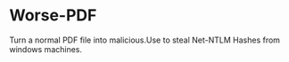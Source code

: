 # Worse-PDF
Turn a normal PDF file into malicious.Use to steal Net-NTLM Hashes from windows machines.
